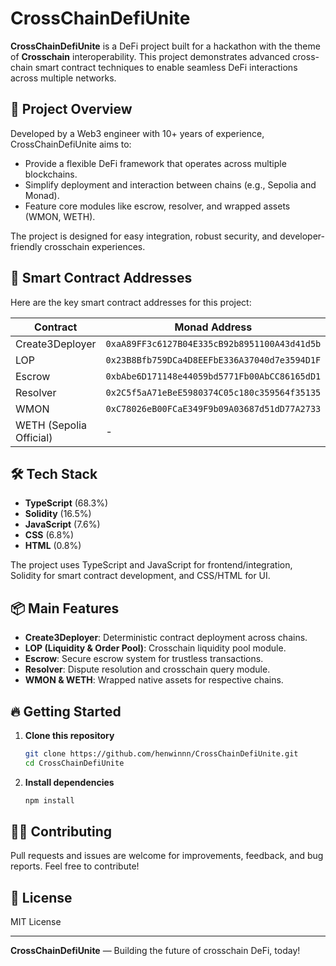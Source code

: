 # CrossChainDefiUnite

**CrossChainDefiUnite** is a DeFi project built for a hackathon with the theme of **Crosschain** interoperability. This project demonstrates advanced cross-chain smart contract techniques to enable seamless DeFi interactions across multiple networks.

## 🚀 Project Overview

Developed by a Web3 engineer with 10+ years of experience, CrossChainDefiUnite aims to:
- Provide a flexible DeFi framework that operates across multiple blockchains.
- Simplify deployment and interaction between chains (e.g., Sepolia and Monad).
- Feature core modules like escrow, resolver, and wrapped assets (WMON, WETH).

The project is designed for easy integration, robust security, and developer-friendly crosschain experiences.

## 🔗 Smart Contract Addresses

Here are the key smart contract addresses for this project:

| Contract              | Monad Address                                | Sepolia Address                              |
|-----------------------|----------------------------------------------|----------------------------------------------|
| Create3Deployer       | `0xaA89FF3c6127B04E335cB92b8951100A43d41d5b` | `0x10d28F76C5d1baD7Bd0AfA172e04532FD2ED8454` |
| LOP                   | `0x23B8Bfb759DCa4D8EEFbE336A37040d7e3594D1F` | `0xCf1d3250470eFdAA2345b1779cDcBd99dD3dc2f9` |
| Escrow                | `0xbAbe6D171148e44059bd5771Fb00AbCC86165dD1` | `0x2C73d3c3681D5D37A6f7636C6467812F3a835b8c` |
| Resolver              | `0x2C5f5aA71eBeE5980374C05c180c359564f35135` | `0x1039f9EcC7c4995b1d16C19a61E8D4Be9BAFb922` |
| WMON                  | `0xC78026eB00FCaE349F9b09A03687d51dD77A2733` | -                                            |
| WETH (Sepolia Official)| -                                           | `0xfFf9976782d46CC05630D1f6eBAb18b2324d6B14` |

## 🛠️ Tech Stack

- **TypeScript** (68.3%)
- **Solidity** (16.5%)
- **JavaScript** (7.6%)
- **CSS** (6.8%)
- **HTML** (0.8%)

The project uses TypeScript and JavaScript for frontend/integration, Solidity for smart contract development, and CSS/HTML for UI.

## 📦 Main Features

- **Create3Deployer**: Deterministic contract deployment across chains.
- **LOP (Liquidity & Order Pool)**: Crosschain liquidity pool module.
- **Escrow**: Secure escrow system for trustless transactions.
- **Resolver**: Dispute resolution and crosschain query module.
- **WMON & WETH**: Wrapped native assets for respective chains.

## 🔥 Getting Started

1. **Clone this repository**
   ```bash
   git clone https://github.com/henwinnn/CrossChainDefiUnite.git
   cd CrossChainDefiUnite
   ```
2. **Install dependencies**
   ```bash
   npm install
   ```



## 🧑‍💻 Contributing

Pull requests and issues are welcome for improvements, feedback, and bug reports. Feel free to contribute!

## 📄 License

MIT License

---

**CrossChainDefiUnite** — Building the future of crosschain DeFi, today!
